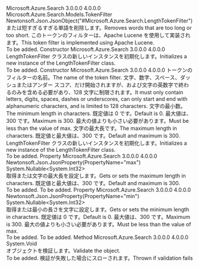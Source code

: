 <Type Name="LengthTokenFilter" FullName="Microsoft.Azure.Search.Models.LengthTokenFilter">
  <TypeSignature Language="C#" Value="public class LengthTokenFilter : Microsoft.Azure.Search.Models.TokenFilter" />
  <TypeSignature Language="ILAsm" Value=".class public auto ansi beforefieldinit LengthTokenFilter extends Microsoft.Azure.Search.Models.TokenFilter" />
  <TypeSignature Language="DocId" Value="T:Microsoft.Azure.Search.Models.LengthTokenFilter" />
  <TypeSignature Language="VB.NET" Value="Public Class LengthTokenFilter&#xA;Inherits TokenFilter" />
  <TypeSignature Language="F#" Value="type LengthTokenFilter = class&#xA;    inherit TokenFilter" />
  <AssemblyInfo>
    <AssemblyName>Microsoft.Azure.Search</AssemblyName>
    <AssemblyVersion>3.0.0.0</AssemblyVersion>
    <AssemblyVersion>4.0.0.0</AssemblyVersion>
  </AssemblyInfo>
  <Base>
    <BaseTypeName>Microsoft.Azure.Search.Models.TokenFilter</BaseTypeName>
  </Base>
  <Interfaces />
  <Attributes>
    <Attribute>
      <AttributeName>Newtonsoft.Json.JsonObject("#Microsoft.Azure.Search.LengthTokenFilter")</AttributeName>
    </Attribute>
  </Attributes>
  <Docs>
    <summary>
            <span data-ttu-id="89a60-101">または短すぎるすぎる単語を削除します。</span><span class="sxs-lookup"><span data-stu-id="89a60-101">Removes words that are too long or too short.</span></span> <span data-ttu-id="89a60-102">このトークンのフィルターは、Apache Lucene を使用して実装されます。</span><span class="sxs-lookup"><span data-stu-id="89a60-102">This token filter is implemented using Apache Lucene.</span></span>
            <see href="http://lucene.apache.org/core/4_10_3/analyzers-common/org/apache/lucene/analysis/miscellaneous/LengthFilter.html" /></summary>
    <remarks>To be added.</remarks>
  </Docs>
  <Members>
    <Member MemberName=".ctor">
      <MemberSignature Language="C#" Value="public LengthTokenFilter ();" />
      <MemberSignature Language="ILAsm" Value=".method public hidebysig specialname rtspecialname instance void .ctor() cil managed" />
      <MemberSignature Language="DocId" Value="M:Microsoft.Azure.Search.Models.LengthTokenFilter.#ctor" />
      <MemberSignature Language="VB.NET" Value="Public Sub New ()" />
      <MemberType>Constructor</MemberType>
      <AssemblyInfo>
        <AssemblyName>Microsoft.Azure.Search</AssemblyName>
        <AssemblyVersion>3.0.0.0</AssemblyVersion>
        <AssemblyVersion>4.0.0.0</AssemblyVersion>
      </AssemblyInfo>
      <Parameters />
      <Docs>
        <summary>
            <span data-ttu-id="89a60-103">LengthTokenFilter クラスの新しいインスタンスを初期化します。</span><span class="sxs-lookup"><span data-stu-id="89a60-103">Initializes a new instance of the LengthTokenFilter class.</span></span>
            </summary>
        <remarks>To be added.</remarks>
      </Docs>
    </Member>
    <Member MemberName=".ctor">
      <MemberSignature Language="C#" Value="public LengthTokenFilter (string name, Nullable&lt;int&gt; min = null, Nullable&lt;int&gt; max = null);" />
      <MemberSignature Language="ILAsm" Value=".method public hidebysig specialname rtspecialname instance void .ctor(string name, valuetype System.Nullable`1&lt;int32&gt; min, valuetype System.Nullable`1&lt;int32&gt; max) cil managed" />
      <MemberSignature Language="DocId" Value="M:Microsoft.Azure.Search.Models.LengthTokenFilter.#ctor(System.String,System.Nullable{System.Int32},System.Nullable{System.Int32})" />
      <MemberSignature Language="VB.NET" Value="Public Sub New (name As String, Optional min As Nullable(Of Integer) = null, Optional max As Nullable(Of Integer) = null)" />
      <MemberSignature Language="F#" Value="new Microsoft.Azure.Search.Models.LengthTokenFilter : string * Nullable&lt;int&gt; * Nullable&lt;int&gt; -&gt; Microsoft.Azure.Search.Models.LengthTokenFilter" Usage="new Microsoft.Azure.Search.Models.LengthTokenFilter (name, min, max)" />
      <MemberType>Constructor</MemberType>
      <AssemblyInfo>
        <AssemblyName>Microsoft.Azure.Search</AssemblyName>
        <AssemblyVersion>3.0.0.0</AssemblyVersion>
        <AssemblyVersion>4.0.0.0</AssemblyVersion>
      </AssemblyInfo>
      <Parameters>
        <Parameter Name="name" Type="System.String" />
        <Parameter Name="min" Type="System.Nullable&lt;System.Int32&gt;" />
        <Parameter Name="max" Type="System.Nullable&lt;System.Int32&gt;" />
      </Parameters>
      <Docs>
        <param name="name"><span data-ttu-id="89a60-104">トークンのフィルターの名前。</span><span class="sxs-lookup"><span data-stu-id="89a60-104">The name of the token filter.</span></span> <span data-ttu-id="89a60-105">文字、数字、スペース、ダッシュまたはアンダー スコア、だけ開始されますが、および文字の英数字で終わるのみを含める必要があり、128 文字に制限されます。</span><span class="sxs-lookup"><span data-stu-id="89a60-105">It must only contain letters, digits, spaces, dashes or underscores, can only start and end with alphanumeric characters, and is limited to 128 characters.</span></span></param>
        <param name="min"><span data-ttu-id="89a60-106">文字の最小数。</span><span class="sxs-lookup"><span data-stu-id="89a60-106">The minimum length in characters.</span></span> <span data-ttu-id="89a60-107">既定値は 0 です。</span><span class="sxs-lookup"><span data-stu-id="89a60-107">Default is 0.</span></span>
            <span data-ttu-id="89a60-108">最大値は、300 です。</span><span class="sxs-lookup"><span data-stu-id="89a60-108">Maximum is 300.</span></span> <span data-ttu-id="89a60-109">最大の値よりも小さい必要があります。</span><span class="sxs-lookup"><span data-stu-id="89a60-109">Must be less than the value of max.</span></span></param>
        <param name="max"><span data-ttu-id="89a60-110">文字の最大長です。</span><span class="sxs-lookup"><span data-stu-id="89a60-110">The maximum length in characters.</span></span> <span data-ttu-id="89a60-111">既定値と最大値は、300 です。</span><span class="sxs-lookup"><span data-stu-id="89a60-111">Default and maximum is 300.</span></span></param>
        <summary>
            <span data-ttu-id="89a60-112">LengthTokenFilter クラスの新しいインスタンスを初期化します。</span><span class="sxs-lookup"><span data-stu-id="89a60-112">Initializes a new instance of the LengthTokenFilter class.</span></span>
            </summary>
        <remarks>To be added.</remarks>
      </Docs>
    </Member>
    <Member MemberName="Max">
      <MemberSignature Language="C#" Value="public Nullable&lt;int&gt; Max { get; set; }" />
      <MemberSignature Language="ILAsm" Value=".property instance valuetype System.Nullable`1&lt;int32&gt; Max" />
      <MemberSignature Language="DocId" Value="P:Microsoft.Azure.Search.Models.LengthTokenFilter.Max" />
      <MemberSignature Language="VB.NET" Value="Public Property Max As Nullable(Of Integer)" />
      <MemberSignature Language="F#" Value="member this.Max : Nullable&lt;int&gt; with get, set" Usage="Microsoft.Azure.Search.Models.LengthTokenFilter.Max" />
      <MemberType>Property</MemberType>
      <AssemblyInfo>
        <AssemblyName>Microsoft.Azure.Search</AssemblyName>
        <AssemblyVersion>3.0.0.0</AssemblyVersion>
        <AssemblyVersion>4.0.0.0</AssemblyVersion>
      </AssemblyInfo>
      <Attributes>
        <Attribute>
          <AttributeName>Newtonsoft.Json.JsonProperty(PropertyName="max")</AttributeName>
        </Attribute>
      </Attributes>
      <ReturnValue>
        <ReturnType>System.Nullable&lt;System.Int32&gt;</ReturnType>
      </ReturnValue>
      <Docs>
        <summary>
            <span data-ttu-id="89a60-113">取得または文字の最大長を設定します。</span><span class="sxs-lookup"><span data-stu-id="89a60-113">Gets or sets the maximum length in characters.</span></span> <span data-ttu-id="89a60-114">既定値と最大値は、300 です。</span><span class="sxs-lookup"><span data-stu-id="89a60-114">Default and maximum is 300.</span></span>
            </summary>
        <value>To be added.</value>
        <remarks>To be added.</remarks>
      </Docs>
    </Member>
    <Member MemberName="Min">
      <MemberSignature Language="C#" Value="public Nullable&lt;int&gt; Min { get; set; }" />
      <MemberSignature Language="ILAsm" Value=".property instance valuetype System.Nullable`1&lt;int32&gt; Min" />
      <MemberSignature Language="DocId" Value="P:Microsoft.Azure.Search.Models.LengthTokenFilter.Min" />
      <MemberSignature Language="VB.NET" Value="Public Property Min As Nullable(Of Integer)" />
      <MemberSignature Language="F#" Value="member this.Min : Nullable&lt;int&gt; with get, set" Usage="Microsoft.Azure.Search.Models.LengthTokenFilter.Min" />
      <MemberType>Property</MemberType>
      <AssemblyInfo>
        <AssemblyName>Microsoft.Azure.Search</AssemblyName>
        <AssemblyVersion>3.0.0.0</AssemblyVersion>
        <AssemblyVersion>4.0.0.0</AssemblyVersion>
      </AssemblyInfo>
      <Attributes>
        <Attribute>
          <AttributeName>Newtonsoft.Json.JsonProperty(PropertyName="min")</AttributeName>
        </Attribute>
      </Attributes>
      <ReturnValue>
        <ReturnType>System.Nullable&lt;System.Int32&gt;</ReturnType>
      </ReturnValue>
      <Docs>
        <summary>
            <span data-ttu-id="89a60-115">取得または最小の長さを文字に設定します。</span><span class="sxs-lookup"><span data-stu-id="89a60-115">Gets or sets the minimum length in characters.</span></span> <span data-ttu-id="89a60-116">既定値は 0 です。</span><span class="sxs-lookup"><span data-stu-id="89a60-116">Default is 0.</span></span>
            <span data-ttu-id="89a60-117">最大値は、300 です。</span><span class="sxs-lookup"><span data-stu-id="89a60-117">Maximum is 300.</span></span> <span data-ttu-id="89a60-118">最大の値よりも小さい必要があります。</span><span class="sxs-lookup"><span data-stu-id="89a60-118">Must be less than the value of max.</span></span>
            </summary>
        <value>To be added.</value>
        <remarks>To be added.</remarks>
      </Docs>
    </Member>
    <Member MemberName="Validate">
      <MemberSignature Language="C#" Value="public override void Validate ();" />
      <MemberSignature Language="ILAsm" Value=".method public hidebysig virtual instance void Validate() cil managed" />
      <MemberSignature Language="DocId" Value="M:Microsoft.Azure.Search.Models.LengthTokenFilter.Validate" />
      <MemberSignature Language="VB.NET" Value="Public Overrides Sub Validate ()" />
      <MemberSignature Language="F#" Value="override this.Validate : unit -&gt; unit" Usage="lengthTokenFilter.Validate " />
      <MemberType>Method</MemberType>
      <AssemblyInfo>
        <AssemblyName>Microsoft.Azure.Search</AssemblyName>
        <AssemblyVersion>3.0.0.0</AssemblyVersion>
        <AssemblyVersion>4.0.0.0</AssemblyVersion>
      </AssemblyInfo>
      <ReturnValue>
        <ReturnType>System.Void</ReturnType>
      </ReturnValue>
      <Parameters />
      <Docs>
        <summary>
            <span data-ttu-id="89a60-119">オブジェクトを検証します。</span><span class="sxs-lookup"><span data-stu-id="89a60-119">Validate the object.</span></span>
            </summary>
        <remarks>To be added.</remarks>
        <exception cref="T:Microsoft.Rest.ValidationException">
            <span data-ttu-id="89a60-120">検証が失敗した場合にスローされます。</span><span class="sxs-lookup"><span data-stu-id="89a60-120">Thrown if validation fails</span></span>
            </exception>
      </Docs>
    </Member>
  </Members>
</Type>